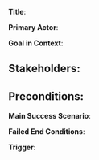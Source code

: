 **Title**: 

**Primary Actor**: 

**Goal in Context**: 

**Stakeholders**: 
 - 

**Preconditions**: 
 - 

**Main Success Scenario**: 

**Failed End Conditions**: 

**Trigger**: 
